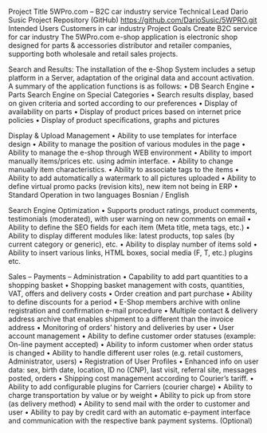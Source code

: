 Project Title	5WPro.com – B2C car industry service
Technical Lead	Dario Susic
Project Repository (GitHub)	https://github.com/DarioSusic/5WPRO.git
Intended Users	Customers in car industry
Project Goals	Create B2C service for car industry
The 5WPro.com e-shop application is electronic shop designed for parts & accessories distributor and retailer companies, supporting both wholesale and retail sales projects.

Search and Results:
The installation of the e-Shop System includes a setup platform in a Server, adaptation of the original data and account activation. A summary of the application functions is as follows:
•	DB Search Engine
•	Parts Search Engine on Special Categories
•	Search results display, based on given criteria and sorted according to our preferences
•	Display of availability on parts
•	Display of product prices based on internet price policies
•	Display of product specifications, graphs and pictures

Display & Upload Management
•	Ability to use templates for interface design
•	Ability to manage the position of various modules in the page
•	Ability to manage the e-shop through WEB environment
•	Ability to import manually items/prices etc. using admin interface.
•	Ability to change manually item characteristics.
•	Ability to associate tags to the items
•	Ability to add automatically a watermark to all pictures uploaded
•	Ability to define virtual promo packs (revision kits), new item not being in ERP
•	Standard Operation in two languages Bosnian / English

Search Engine Optimization
•	Supports product ratings, product comments, testimonials (moderated), with user warning on new comments on email
•	Ability to define the SEO fields for each item (Meta title, meta tags, etc.)
•	Ability to display different modules like: latest products, top sales (by current category or generic), etc.
•	Ability to display number of items sold
•	Ability to insert various links, HTML boxes, social media (F, T, etc.) plugins etc.

Sales – Payments – Administration
•	Capability to add part quantities to a shopping basket
•	Shopping basket management with costs, quantities, VAT, offers and delivery costs
•	Order creation and part purchase
•	Ability to define discounts for a period
•	E-Shop members archive with online registration and confirmation e-mail procedure
•	Multiple contact & delivery address archive that enables shipment to a different than the invoice address
•	Monitoring of orders’ history and deliveries by user
•	User account management
•	Ability to define customer order statuses (example: On-line payment accepted)
•	Ability to inform customer when order status is changed
•	Ability to handle different user roles (e.g. retail customers, Administrator, users)
•	Registration of User Profiles
•	Enhanced info on user data: sex, birth date, location, ID no (CNP), last visit, referral site, messages posted, orders
•	Shipping cost management according to Courier’s tariff.
•	Ability to add configurable plugins for Carriers (courier charge)
•	Ability to charge transportation by value or by weight
•	Ability to pick up from store (as delivery method)
•	Ability to send mail with the order to customer and user
•	Ability to pay by credit card with an automatic e-payment interface and communication with the respective bank payment systems. (Optional)
